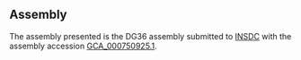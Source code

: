 

Assembly
--------

The assembly presented is the DG36 assembly submitted to
[INSDC](http://www.insdc.org) with the assembly accession
[GCA\_000750925.1](http://www.ebi.ac.uk/ena/data/view/GCA_000750925.1).
